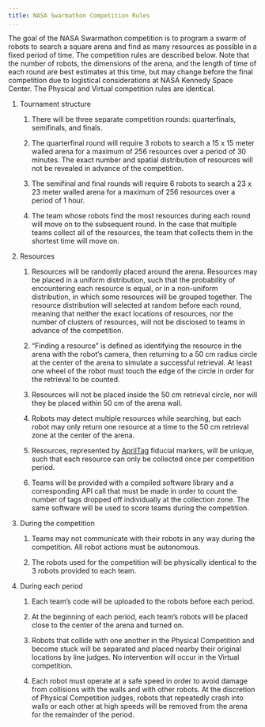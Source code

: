 ```yaml
---
title: NASA Swarmathon Competition Rules
...
```


The goal of the NASA Swarmathon competition is to program a swarm of
robots to search a square arena and find as many resources as possible
in a fixed period of time. The competition rules are described below.
Note that the number of robots, the dimensions of the arena, and the
length of time of each round are best estimates at this time, but may
change before the final competition due to logistical considerations at
NASA Kennedy Space Center. The Physical and Virtual competition rules
are identical.

1.  Tournament structure

    1.  There will be three separate competition rounds: quarterfinals,
        semifinals, and finals.

    2.  The quarterfinal round will require 3 robots to search a 15 x 15
        meter walled arena for a maximum of 256 resources over a period
        of 30 minutes. The exact number and spatial distribution of
        resources will not be revealed in advance of the competition.

    3.  The semifinal and final rounds will require 6 robots to search a
        23 x 23 meter walled arena for a maximum of 256 resources over a
        period of 1 hour.

    4.  The team whose robots find the most resources during each round
        will move on to the subsequent round. In the case that multiple
        teams collect all of the resources, the team that collects them
        in the shortest time will move on.

2.  Resources

    1.  Resources will be randomly placed around the arena. Resources
        may be placed in a uniform distribution, such that the
        probability of encountering each resource is equal, or in a
        non-uniform distribution, in which some resources will be
        grouped together. The resource distribution will selected at
        random before each round, meaning that neither the exact
        locations of resources, nor the number of clusters of resources,
        will not be disclosed to teams in advance of the competition.

    2.  “Finding a resource” is defined as identifying the resource in
        the arena with the robot’s camera, then returning to a 50 cm
        radius circle at the center of the arena to simulate a
        successful retrieval. At least one wheel of the robot must touch
        the edge of the circle in order for the retrieval to be counted.

    3.  Resources will not be placed inside the 50 cm retrieval circle,
        nor will they be placed within 50 cm of the arena wall.

    4.  Robots may detect multiple resources while searching, but each
        robot may only return one resource at a time to the 50 cm
        retrieval zone at the center of the arena.

    5.  Resources, represented by
        [AprilTag](https://april.eecs.umich.edu/wiki/index.php/AprilTags)
        fiducial markers, will be unique, such that each resource can
        only be collected once per competition period.

    6.  Teams will be provided with a compiled software library and a
        corresponding API call that must be made in order to count the
        number of tags dropped off individually at the collection zone.
        The same software will be used to score teams during
        the competition.

3.  During the competition

    1.  Teams may not communicate with their robots in any way during
        the competition. All robot actions must be autonomous.

    2.  The robots used for the competition will be physically identical
        to the 3 robots provided to each team.

4.  During each period

    1.  Each team’s code will be uploaded to the robots before
        each period.

    2.  At the beginning of each period, each team’s robots will be
        placed close to the center of the arena and turned on.

    3.  Robots that collide with one another in the Physical Competition
        and become stuck will be separated and placed nearby their
        original locations by line judges. No intervention will occur in
        the Virtual competition.

    4.  Each robot must operate at a safe speed in order to avoid damage
        from collisions with the walls and with other robots. At the
        discretion of Physical Competition judges, robots that
        repeatedly crash into walls or each other at high speeds will be
        removed from the arena for the remainder of the period.
